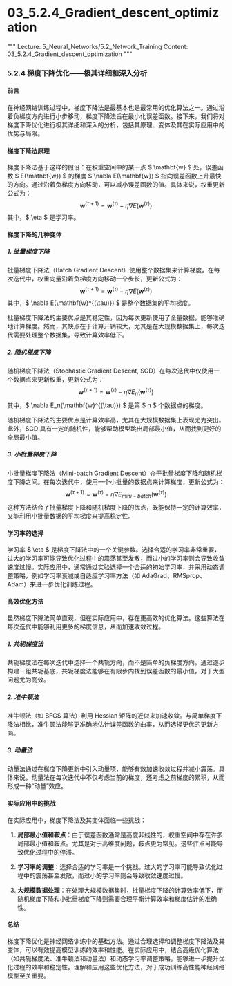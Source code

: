 # 03_5.2.4_Gradient_descent_optimization

"""
Lecture: 5_Neural_Networks/5.2_Network_Training
Content: 03_5.2.4_Gradient_descent_optimization
"""

### 5.2.4 梯度下降优化——极其详细和深入分析

#### 前言

在神经网络训练过程中，梯度下降法是最基本也是最常用的优化算法之一。通过沿着负梯度方向进行小步移动，梯度下降法旨在最小化误差函数。接下来，我们将对梯度下降优化进行极其详细和深入的分析，包括其原理、变体及其在实际应用中的优势与局限。

#### 梯度下降法原理

梯度下降法基于这样的假设：在权重空间中的某一点 $ \mathbf{w} $ 处，误差函数 $ E(\mathbf{w}) $ 的梯度 $ \nabla E(\mathbf{w}) $ 指向误差函数上升最快的方向。通过沿着负梯度方向移动，可以减小误差函数的值。具体来说，权重更新公式为：
$$ \mathbf{w}^{(\tau+1)} = \mathbf{w}^{(\tau)} - \eta \nabla E(\mathbf{w}^{(\tau)}) $$
其中，$ \eta $ 是学习率。

#### 梯度下降的几种变体

##### 1. 批量梯度下降

批量梯度下降法（Batch Gradient Descent）使用整个数据集来计算梯度。在每次迭代中，权重向量沿着负梯度方向移动一个步长，更新公式为：
$$ \mathbf{w}^{(\tau+1)} = \mathbf{w}^{(\tau)} - \eta \nabla E(\mathbf{w}^{(\tau)}) $$
其中，$ \nabla E(\mathbf{w}^{(\tau)}) $ 是整个数据集的平均梯度。

批量梯度下降法的主要优点是其稳定性，因为每次更新使用了全量数据，能够准确地计算梯度。然而，其缺点在于计算开销较大，尤其是在大规模数据集上，每次迭代需要处理整个数据集，导致计算效率低下。

##### 2. 随机梯度下降

随机梯度下降法（Stochastic Gradient Descent, SGD）在每次迭代中仅使用一个数据点来更新权重，更新公式为：
$$ \mathbf{w}^{(\tau+1)} = \mathbf{w}^{(\tau)} - \eta \nabla E_n(\mathbf{w}^{(\tau)}) $$
其中，$ \nabla E_n(\mathbf{w}^{(\tau)}) $ 是第 $ n $ 个数据点的梯度。

随机梯度下降法的主要优点是计算效率高，尤其在大规模数据集上表现尤为突出。此外，SGD 具有一定的随机性，能够帮助模型跳出局部最小值，从而找到更好的全局最小值。

##### 3. 小批量梯度下降

小批量梯度下降法（Mini-batch Gradient Descent）介于批量梯度下降和随机梯度下降之间。在每次迭代中，使用一个小批量的数据点来计算梯度，更新公式为：
$$ \mathbf{w}^{(\tau+1)} = \mathbf{w}^{(\tau)} - \eta \nabla E_{mini-batch}(\mathbf{w}^{(\tau)}) $$
这种方法结合了批量梯度下降和随机梯度下降的优点，既能保持一定的计算效率，又能利用小批量数据的平均梯度来提高稳定性。

#### 学习率的选择

学习率 $ \eta $ 是梯度下降法中的一个关键参数。选择合适的学习率非常重要，过大的学习率可能导致优化过程中的震荡甚至发散，而过小的学习率则会导致收敛速度过慢。实际应用中，通常通过实验选择一个合适的初始学习率，并采用动态调整策略，例如学习率衰减或自适应学习率方法（如 AdaGrad、RMSprop、Adam）来进一步优化训练过程。

#### 高效优化方法

虽然梯度下降法简单直观，但在实际应用中，存在更高效的优化算法。这些算法在每次迭代中能够利用更多的梯度信息，从而加速收敛过程。

##### 1. 共轭梯度法

共轭梯度法在每次迭代中选择一个共轭方向，而不是简单的负梯度方向。通过逐步构建一组共轭基底，共轭梯度法能够在有限步内找到误差函数的最小值，对于大型问题尤为高效。

##### 2. 准牛顿法

准牛顿法（如 BFGS 算法）利用 Hessian 矩阵的近似来加速收敛。与简单梯度下降法相比，准牛顿法能够更准确地估计误差函数的曲率，从而选择更优的更新方向。

##### 3. 动量法

动量法通过在梯度下降更新中引入动量项，能够有效加速收敛过程并减小震荡。具体来说，动量法在每次迭代中不仅考虑当前的梯度，还考虑之前梯度的累积，从而形成一种“动量”效应。

#### 实际应用中的挑战

在实际应用中，梯度下降法及其变体面临一些挑战：

1. **局部最小值和鞍点**：由于误差函数通常是高度非线性的，权重空间中存在许多局部最小值和鞍点。尤其是对于高维度问题，鞍点更为常见。这些驻点可能导致优化过程中的停滞。

2. **学习率的调整**：选择合适的学习率是一个挑战。过大的学习率可能导致优化过程中的震荡甚至发散，而过小的学习率则会导致收敛速度过慢。

3. **大规模数据处理**：在处理大规模数据集时，批量梯度下降的计算效率低下，而随机梯度下降和小批量梯度下降则需要合理平衡计算效率和梯度估计的准确性。

#### 总结

梯度下降优化是神经网络训练中的基础方法。通过合理选择和调整梯度下降法及其变体，可以有效提高模型训练的效率和性能。在实际应用中，结合高级优化算法（如共轭梯度法、准牛顿法和动量法）和动态学习率调整策略，能够进一步提升优化过程的效率和稳定性。理解和应用这些优化方法，对于成功训练高性能神经网络模型至关重要。